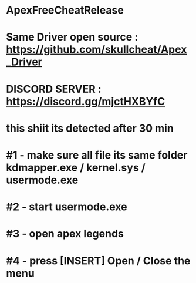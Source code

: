 # ApexFreeCheatRelease
# Same Driver open source : https://github.com/skullcheat/Apex_Driver
# DISCORD SERVER : https://discord.gg/mjctHXBYfC
# this shiit its detected after 30 min
# #1 - make sure all file its same folder kdmapper.exe / kernel.sys / usermode.exe
# #2 - start usermode.exe
# #3 - open apex legends
# #4 - press [INSERT] Open / Close the menu
